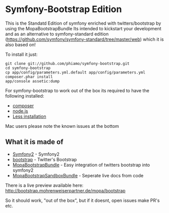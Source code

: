 Symfony-Bootstrap Edition
=========================

This is the Standatd Edition of symfony enriched with twitters/bootstrap by using the MopaBootstrapBundle
Its intended to kickstart your development and as an alternative to symfony-standard edition (https://github.com/symfony/symfony-standard/tree/master/web) which it is also based on!

To install it just:

```
git clone git://github.com/phiamo/symfony-bootstrap.git
cd symfony-bootstrap
cp app/config/parameters.yml.default app/config/parameters.yml
composer.phar install
app/console assetic:dump
```

For symfony-bootstrap to work out of the box its required to have the following installed:

- [composer](http://getcomposer.org)
- [node.js](http://nodejs.org)
- [Less installation](https://github.com/phiamo/MopaBootstrapBundle/blob/master/Resources/doc/less-installation.md)

Mac users please note the known issues at the bottom

What it is made of
------------------

- [Symfony2](http://symfony.com/) - Symfony2
- [bootstrap](http://github.com/twitter/bootstrap) - Twitter's Bootstrap
- [MopaBootstrapBundle](http://github.com/phiamo/MopaBootstrapBundle) - Easy integration of twitters bootstrap into symfony2
- [MopaBootstrapSandboxBundle](http://github.com/phiamo/MopaBootstrapSandboxBundle) - Seperate live docs from code


There is a live preview available here: 
    http://bootstrap.mohrenweiserpartner.de/mopa/bootstrap
    
So it should work, "out of the box", but if it doesnt, open issues make PR's etc.
